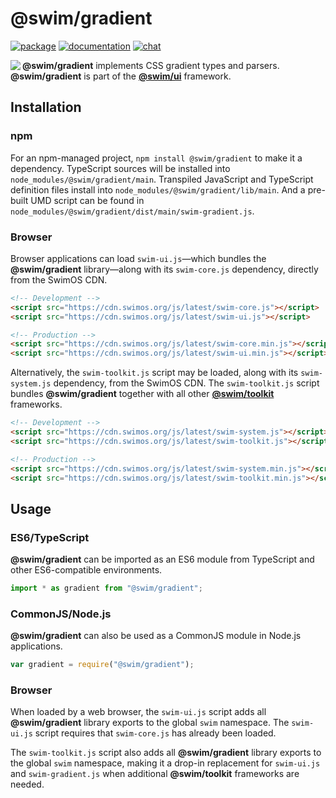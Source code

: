 # @swim/gradient

[![package](https://img.shields.io/npm/v/@swim/gradient.svg)](https://www.npmjs.com/package/@swim/gradient)
[![documentation](https://img.shields.io/badge/doc-TypeDoc-blue.svg)](https://docs.swimos.org/js/latest/modules/_swim_gradient.html)
[![chat](https://img.shields.io/badge/chat-Gitter-green.svg)](https://gitter.im/swimos/community)

<a href="https://www.swimos.org"><img src="https://docs.swimos.org/readme/marlin-blue.svg" align="left"></a>

**@swim/gradient** implements CSS gradient types and parsers.  **@swim/gradient** is part of the
[**@swim/ui**](https://github.com/swimos/swim/tree/master/swim-toolkit-js/swim-ui-js/@swim/ui) framework.

## Installation

### npm

For an npm-managed project, `npm install @swim/gradient` to make it a dependency.
TypeScript sources will be installed into `node_modules/@swim/gradient/main`.
Transpiled JavaScript and TypeScript definition files install into
`node_modules/@swim/gradient/lib/main`.  And a pre-built UMD script can
be found in `node_modules/@swim/gradient/dist/main/swim-gradient.js`.

### Browser

Browser applications can load `swim-ui.js`—which bundles the **@swim/gradient**
library—along with its `swim-core.js` dependency, directly from the SwimOS CDN.

```html
<!-- Development -->
<script src="https://cdn.swimos.org/js/latest/swim-core.js"></script>
<script src="https://cdn.swimos.org/js/latest/swim-ui.js"></script>

<!-- Production -->
<script src="https://cdn.swimos.org/js/latest/swim-core.min.js"></script>
<script src="https://cdn.swimos.org/js/latest/swim-ui.min.js"></script>
```

Alternatively, the `swim-toolkit.js` script may be loaded, along with its
`swim-system.js` dependency, from the SwimOS CDN.  The `swim-toolkit.js`
script bundles **@swim/gradient** together with all other
[**@swim/toolkit**](https://github.com/swimos/swim/tree/master/swim-toolkit-js/@swim/toolkit)
frameworks.

```html
<!-- Development -->
<script src="https://cdn.swimos.org/js/latest/swim-system.js"></script>
<script src="https://cdn.swimos.org/js/latest/swim-toolkit.js"></script>

<!-- Production -->
<script src="https://cdn.swimos.org/js/latest/swim-system.min.js"></script>
<script src="https://cdn.swimos.org/js/latest/swim-toolkit.min.js"></script>
```

## Usage

### ES6/TypeScript

**@swim/gradient** can be imported as an ES6 module from TypeScript and other
ES6-compatible environments.

```typescript
import * as gradient from "@swim/gradient";
```

### CommonJS/Node.js

**@swim/gradient** can also be used as a CommonJS module in Node.js applications.

```javascript
var gradient = require("@swim/gradient");
```

### Browser

When loaded by a web browser, the `swim-ui.js` script adds all
**@swim/gradient** library exports to the global `swim` namespace.  The
`swim-ui.js` script requires that `swim-core.js` has already been loaded.

The `swim-toolkit.js` script also adds all **@swim/gradient** library
exports to the global `swim` namespace, making it a drop-in replacement for
`swim-ui.js` and `swim-gradient.js` when additional **@swim/toolkit** frameworks
are needed.
